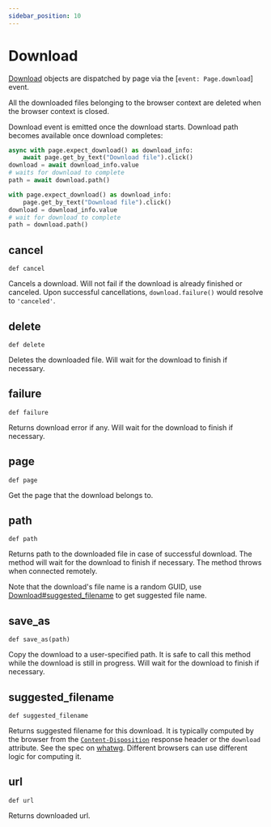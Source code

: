 ```yaml
---
sidebar_position: 10
---
```


# Download

[Download](./download) objects are dispatched by page via the [`event: Page.download`] event.

All the downloaded files belonging to the browser context are deleted when the browser context is closed.

Download event is emitted once the download starts. Download path becomes available once download completes:

```py title=example_31c8c0c365b2871c56ba48c85ab8152b3e538d01f399232ad3fb65918dafd7ea.py
async with page.expect_download() as download_info:
    await page.get_by_text("Download file").click()
download = await download_info.value
# waits for download to complete
path = await download.path()

```

```py title=example_d5326a0e969ff7ff7651c944af492b72a2383b7479e4b5e244b0530c0ce494e0.py
with page.expect_download() as download_info:
    page.get_by_text("Download file").click()
download = download_info.value
# wait for download to complete
path = download.path()

```



## cancel

```
def cancel
```

Cancels a download. Will not fail if the download is already finished or canceled. Upon successful cancellations,
`download.failure()` would resolve to `'canceled'`.

## delete

```
def delete
```

Deletes the downloaded file. Will wait for the download to finish if necessary.

## failure

```
def failure
```

Returns download error if any. Will wait for the download to finish if necessary.

## page

```
def page
```

Get the page that the download belongs to.

## path

```
def path
```

Returns path to the downloaded file in case of successful download. The method will wait for the download to finish
if necessary. The method throws when connected remotely.

Note that the download's file name is a random GUID, use [Download#suggested_filename](./download#suggested_filename) to get suggested
file name.

## save_as

```
def save_as(path)
```

Copy the download to a user-specified path. It is safe to call this method while the download is still in progress.
Will wait for the download to finish if necessary.

## suggested_filename

```
def suggested_filename
```

Returns suggested filename for this download. It is typically computed by the browser from the
[`Content-Disposition`](https://developer.mozilla.org/en-US/docs/Web/HTTP/Headers/Content-Disposition) response
header or the `download` attribute. See the spec on [whatwg](https://html.spec.whatwg.org/#downloading-resources).
Different browsers can use different logic for computing it.

## url

```
def url
```

Returns downloaded url.
